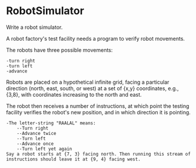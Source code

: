 # RobotSimulator

Write a robot simulator.

A robot factory's test facility needs a program to verify robot movements.

The robots have three possible movements:

    -turn right
    -turn left
    -advance

Robots are placed on a hypothetical infinite grid, facing a particular direction (north, east, south, or west) at a set of {x,y} coordinates, e.g., {3,8}, with coordinates increasing to the north and east.

The robot then receives a number of instructions, at which point the testing facility verifies the robot's new position, and in which direction it is pointing.

    -The letter-string "RAALAL" means:
        --Turn right
        --Advance twice
        --Turn left
        --Advance once
        --Turn left yet again
    Say a robot starts at {7, 3} facing north. Then running this stream of instructions should leave it at {9, 4} facing west.

